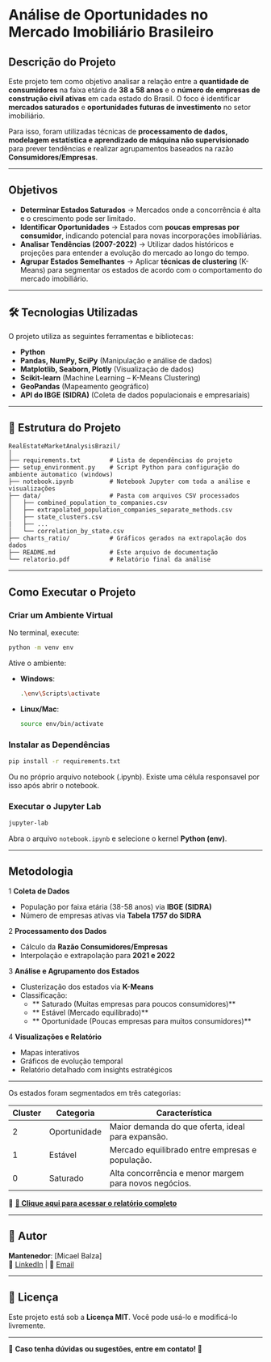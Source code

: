 #  Análise de Oportunidades no Mercado Imobiliário Brasileiro

##  Descrição do Projeto

Este projeto tem como objetivo analisar a relação entre a **quantidade de consumidores** na faixa etária de **38 a 58 anos** e o **número de empresas de construção civil ativas** em cada estado do Brasil. O foco é identificar **mercados saturados** e **oportunidades futuras de investimento** no setor imobiliário.

Para isso, foram utilizadas técnicas de **processamento de dados, modelagem estatística e aprendizado de máquina não supervisionado** para prever tendências e realizar agrupamentos baseados na razão **Consumidores/Empresas**.

---

##  Objetivos

- **Determinar Estados Saturados** → Mercados onde a concorrência é alta e o crescimento pode ser limitado.
- **Identificar Oportunidades** → Estados com **poucas empresas por consumidor**, indicando potencial para novas incorporações imobiliárias.
- **Analisar Tendências (2007-2022)** → Utilizar dados históricos e projeções para entender a evolução do mercado ao longo do tempo.
- **Agrupar Estados Semelhantes** → Aplicar **técnicas de clustering** (K-Means) para segmentar os estados de acordo com o comportamento do mercado imobiliário.

---

## 🛠 Tecnologias Utilizadas

O projeto utiliza as seguintes ferramentas e bibliotecas:

-  **Python**
-  **Pandas, NumPy, SciPy** (Manipulação e análise de dados)
-  **Matplotlib, Seaborn, Plotly** (Visualização de dados)
-  **Scikit-learn** (Machine Learning – K-Means Clustering)
-  **GeoPandas** (Mapeamento geográfico)
-  **API do IBGE (SIDRA)** (Coleta de dados populacionais e empresariais)

---

## 📂 Estrutura do Projeto

```
RealEstateMarketAnalysisBrazil/
│
├── requirements.txt        # Lista de dependências do projeto
├── setup_environment.py    # Script Python para configuração do ambiente automatico (windows)
├── notebook.ipynb          # Notebook Jupyter com toda a análise e visualizações
├── data/                   # Pasta com arquivos CSV processados
│   ├── combined_population_to_companies.csv
│   ├── extrapolated_population_companies_separate_methods.csv
│   ├── state_clusters.csv
|   ├── ...
│   └── correlation_by_state.csv
├── charts_ratio/           # Gráficos gerados na extrapolação dos dados
├── README.md               # Este arquivo de documentação
└── relatorio.pdf           # Relatório final da análise
```

---

##  Como Executar o Projeto

###  Criar um Ambiente Virtual
No terminal, execute:

```bash
python -m venv env
```

Ative o ambiente:
- **Windows**:  
  ```bash
  .\env\Scripts\activate
  ```
- **Linux/Mac**:  
  ```bash
  source env/bin/activate
  ```

###  Instalar as Dependências 
```bash
pip install -r requirements.txt
```
 Ou no próprio arquivo notebook (.ipynb). Existe uma célula responsavel por isso após abrir o notebook. 


###  Executar o Jupyter Lab
```bash
jupyter-lab
```

Abra o arquivo `notebook.ipynb` e selecione o kernel **Python (env)**.

---

##  Metodologia

1️ **Coleta de Dados**  
   - População por faixa etária (38-58 anos) via **IBGE (SIDRA)**  
   - Número de empresas ativas via **Tabela 1757 do SIDRA**  

2️ **Processamento dos Dados**  
   - Cálculo da **Razão Consumidores/Empresas**  
   - Interpolação e extrapolação para **2021 e 2022**  

3️ **Análise e Agrupamento dos Estados**  
   - Clusterização dos estados via **K-Means**  
   - Classificação:
     - ** Saturado (Muitas empresas para poucos consumidores)**
     - ** Estável (Mercado equilibrado)**
     - ** Oportunidade (Poucas empresas para muitos consumidores)**

4️ **Visualizações e Relatório**  
   - Mapas interativos  
   - Gráficos de evolução temporal  
   - Relatório detalhado com insights estratégicos  

---

Os estados foram segmentados em três categorias:

| Cluster | Categoria       | Característica |
|---------|---------------|---------------|
| 2       | Oportunidade  | Maior demanda do que oferta, ideal para expansão. |
| 1       | Estável       | Mercado equilibrado entre empresas e população. |
| 0       | Saturado      |  Alta concorrência e menor margem para novos negócios. |

🔗 **[📄 Clique aqui para acessar o relatório completo](relatorio.pdf)**

---

## 📌 Autor

**Mantenedor**: [Micael Balza]  
🔗 [LinkedIn](https://www.linkedin.com/in/micael-balza/) | 📧 [Email](mailto:micaelbalza@hotmail.com)

---

## 📄 Licença

Este projeto está sob a **Licença MIT**. Você pode usá-lo e modificá-lo livremente.

---

📌 **Caso tenha dúvidas ou sugestões, entre em contato! 🚀**



